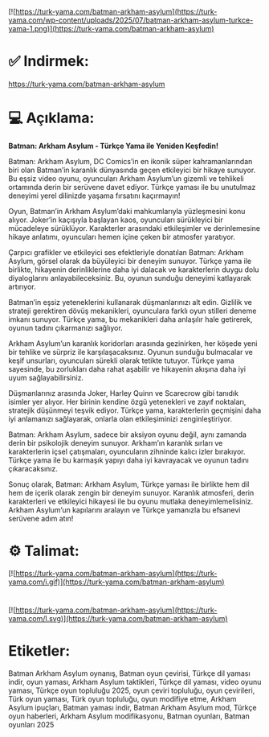 [![https://turk-yama.com/batman-arkham-asylum](https://turk-yama.com/wp-content/uploads/2025/07/batman-arkham-asylum-turkce-yama-1.png)](https://turk-yama.com/batman-arkham-asylum)
# ✅ Indirmek:
https://turk-yama.com/batman-arkham-asylum
# 💻 Açıklama:
**Batman: Arkham Asylum - Türkçe Yama ile Yeniden Keşfedin!**

Batman: Arkham Asylum, DC Comics’in en ikonik süper kahramanlarından biri olan Batman’in karanlık dünyasında geçen etkileyici bir hikaye sunuyor. Bu eşsiz video oyunu, oyuncuları Arkham Asylum’un gizemli ve tehlikeli ortamında derin bir serüvene davet ediyor. Türkçe yaması ile bu unutulmaz deneyimi yerel dilinizde yaşama fırsatını kaçırmayın!

Oyun, Batman’in Arkham Asylum’daki mahkumlarıyla yüzleşmesini konu alıyor. Joker’in kaçışıyla başlayan kaos, oyuncuları sürükleyici bir mücadeleye sürüklüyor. Karakterler arasındaki etkileşimler ve derinlemesine hikaye anlatımı, oyuncuları hemen içine çeken bir atmosfer yaratıyor.

Çarpıcı grafikler ve etkileyici ses efektleriyle donatılan Batman: Arkham Asylum, görsel olarak da büyüleyici bir deneyim sunuyor. Türkçe yama ile birlikte, hikayenin derinliklerine daha iyi dalacak ve karakterlerin duygu dolu diyaloglarını anlayabileceksiniz. Bu, oyunun sunduğu deneyimi katlayarak artırıyor.

Batman’in eşsiz yeteneklerini kullanarak düşmanlarınızı alt edin. Gizlilik ve strateji gerektiren dövüş mekanikleri, oyunculara farklı oyun stilleri deneme imkanı sunuyor. Türkçe yama, bu mekanikleri daha anlaşılır hale getirerek, oyunun tadını çıkarmanızı sağlıyor.

Arkham Asylum’un karanlık koridorları arasında gezinirken, her köşede yeni bir tehlike ve sürpriz ile karşılaşacaksınız. Oyunun sunduğu bulmacalar ve keşif unsurları, oyuncuları sürekli olarak tetikte tutuyor. Türkçe yama sayesinde, bu zorlukları daha rahat aşabilir ve hikayenin akışına daha iyi uyum sağlayabilirsiniz.

Düşmanlarınız arasında Joker, Harley Quinn ve Scarecrow gibi tanıdık isimler yer alıyor. Her birinin kendine özgü yetenekleri ve zayıf noktaları, stratejik düşünmeyi teşvik ediyor. Türkçe yama, karakterlerin geçmişini daha iyi anlamanızı sağlayarak, onlarla olan etkileşiminizi zenginleştiriyor.

Batman: Arkham Asylum, sadece bir aksiyon oyunu değil, aynı zamanda derin bir psikolojik deneyim sunuyor. Arkham’ın karanlık sırları ve karakterlerin içsel çatışmaları, oyuncuların zihninde kalıcı izler bırakıyor. Türkçe yama ile bu karmaşık yapıyı daha iyi kavrayacak ve oyunun tadını çıkaracaksınız.

Sonuç olarak, Batman: Arkham Asylum, Türkçe yaması ile birlikte hem dil hem de içerik olarak zengin bir deneyim sunuyor. Karanlık atmosferi, derin karakterleri ve etkileyici hikayesi ile bu oyunu mutlaka deneyimlemelisiniz. Arkham Asylum’un kapılarını aralayın ve Türkçe yamanızla bu efsanevi serüvene adım atın!
# ⚙️ Talimat:
[![https://turk-yama.com/batman-arkham-asylum](https://turk-yama.com/i.gif)](https://turk-yama.com/batman-arkham-asylum)
#
[![https://turk-yama.com/batman-arkham-asylum](https://turk-yama.com/l.svg)](https://turk-yama.com/batman-arkham-asylum)
# Etiketler:
Batman Arkham Asylum oynanış, Batman oyun çevirisi, Türkçe dil yaması indir, oyun yaması, Arkham Asylum taktikleri, Türkçe dil yaması, video oyunu yaması, Türkçe oyun topluluğu 2025, oyun çeviri topluluğu, oyun çevirileri, Türk oyun yaması, Türk oyun topluluğu, oyun modifiye etme, Arkham Asylum ipuçları, Batman yaması indir, Batman Arkham Asylum mod, Türkçe oyun haberleri, Arkham Asylum modifikasyonu, Batman oyunları, Batman oyunları 2025



